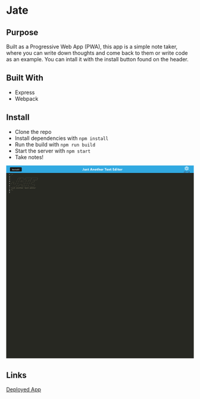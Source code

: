 # Jate

## Purpose
Built as a Progressive Web App (PWA), this app is a simple note taker, where you can write down thoughts and come back to them or write code as an example. You can intall it with the install button found on the header.

## Built With
* Express
* Webpack

## Install
* Clone the repo
* Install dependencies with `npm install`
* Run the build with `npm run build`
* Start the server with `npm start`
* Take notes!

![Site](./client/src/images/site.png)

## Links
[Deployed App](http://radiant-spire-72294.herokuapp.com/)